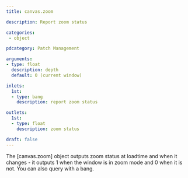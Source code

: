 ```yaml
---
title: canvas.zoom

description: Report zoom status

categories:
 - object

pdcategory: Patch Management

arguments:
- type: float
  description: depth
  default: 0 (current window)

inlets:
  1st:
  - type: bang
    description: report zoom status

outlets:
  1st:
  - type: float
    description: zoom status

draft: false
---
```


The [canvas.zoom] object outputs zoom status at loadtime and when it changes - it outputs 1 when the window is in zoom mode and 0 when it is not. You can also query with a bang.